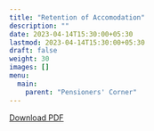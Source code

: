 ```yaml
---
title: "Retention of Accomodation"
description: ""
date: 2023-04-14T15:30:00+05:30
lastmod: 2023-04-14T15:30:00+05:30
draft: false
weight: 30
images: []
menu:
  main:
    parent: "Pensioners' Corner"
---
```


[Download PDF](/pdf/pension/9.%20%20%20%20Retention%20of%20Accommodation%20Page%2052%20DAE%20HB%20Pen%202017.pdf)
